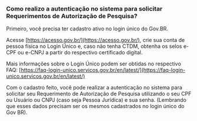 ### Como realizo a autenticação no sistema para solicitar Requerimentos de Autorização de Pesquisa?

Primeiro, você precisa ter cadastro ativo no login único do Gov.BR.

Acesse [https://acesso.gov.br/](https://acesso.gov.br/), crie sua conta de pessoa física no Login Único e, caso não tenha CTDM, obtenha os selos e-CPF ou e-CNPJ a partir do respectivo certificado digital.

Mais informações sobre o Login Único podem ser obtidas no respectivo FAQ: [https://faq-login-unico.servicos.gov.br/en/latest/](https://faq-login-unico.servicos.gov.br/en/latest/)

Com o cadastro feito, você pode realizar a autenticação no sistema para solicitar seu Requerimento de Autorização de Pesquisa utilizando o seu CPF ou Usuário ou CNPJ (caso seja Pessoa Jurídica) e sua senha. (Lembrando que esses dados precisam ser os mesmos cadastrados no login único do Gov BR).

